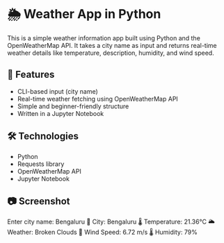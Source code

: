 # 🌦️ Weather App in Python

This is a simple weather information app built using Python and the OpenWeatherMap API. It takes a city name as input and returns real-time weather details like temperature, description, humidity, and wind speed.

## 📌 Features

- CLI-based input (city name)
- Real-time weather fetching using OpenWeatherMap API
- Simple and beginner-friendly structure
- Written in a Jupyter Notebook

## 🛠️ Technologies

- Python
- Requests library
- OpenWeatherMap API
- Jupyter Notebook

## 📷 Screenshot

Enter city name:  Bengaluru
📍 City: Bengaluru
🌡️ Temperature: 21.36°C
🌥️ Weather: Broken Clouds
💨 Wind Speed: 6.72 m/s
🌡️ Humidity: 79%